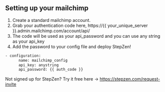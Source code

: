## Setting up your mailchimp

1. Create a standard mailchimp account.
2. Grab your authentication code here, https://{{ your_unique_server }}.admin.mailchimp.com/account/api/
3. The code will be used as your api_password and you can use any string as your api_key
4. Add the password to your config file and deploy StepZen!
```bash
- configuration:  
      name: mailchimp_config
      api_key: anystring
      api_password: {{ auth_code }}
```


Not signed up for StepZen? Try it free here -> https://stepzen.com/request-invite

